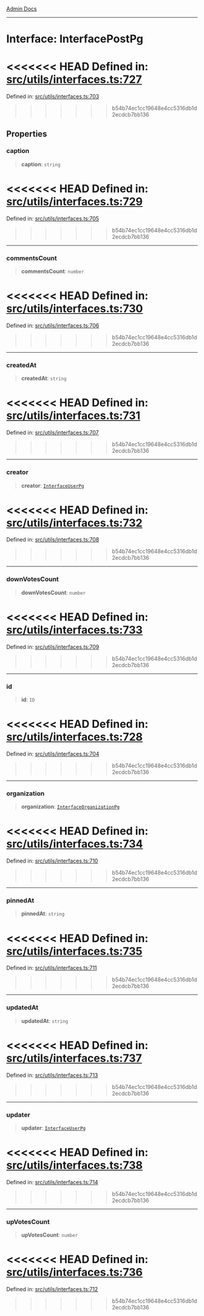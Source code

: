 [Admin Docs](/)

***

# Interface: InterfacePostPg

<<<<<<< HEAD
Defined in: [src/utils/interfaces.ts:727](https://github.com/PalisadoesFoundation/talawa-admin/blob/main/src/utils/interfaces.ts#L727)
=======
Defined in: [src/utils/interfaces.ts:703](https://github.com/PalisadoesFoundation/talawa-admin/blob/main/src/utils/interfaces.ts#L703)
>>>>>>> b54b74ec1cc19648e4cc5316db1d2ecdcb7bb136

## Properties

### caption

> **caption**: `string`

<<<<<<< HEAD
Defined in: [src/utils/interfaces.ts:729](https://github.com/PalisadoesFoundation/talawa-admin/blob/main/src/utils/interfaces.ts#L729)
=======
Defined in: [src/utils/interfaces.ts:705](https://github.com/PalisadoesFoundation/talawa-admin/blob/main/src/utils/interfaces.ts#L705)
>>>>>>> b54b74ec1cc19648e4cc5316db1d2ecdcb7bb136

***

### commentsCount

> **commentsCount**: `number`

<<<<<<< HEAD
Defined in: [src/utils/interfaces.ts:730](https://github.com/PalisadoesFoundation/talawa-admin/blob/main/src/utils/interfaces.ts#L730)
=======
Defined in: [src/utils/interfaces.ts:706](https://github.com/PalisadoesFoundation/talawa-admin/blob/main/src/utils/interfaces.ts#L706)
>>>>>>> b54b74ec1cc19648e4cc5316db1d2ecdcb7bb136

***

### createdAt

> **createdAt**: `string`

<<<<<<< HEAD
Defined in: [src/utils/interfaces.ts:731](https://github.com/PalisadoesFoundation/talawa-admin/blob/main/src/utils/interfaces.ts#L731)
=======
Defined in: [src/utils/interfaces.ts:707](https://github.com/PalisadoesFoundation/talawa-admin/blob/main/src/utils/interfaces.ts#L707)
>>>>>>> b54b74ec1cc19648e4cc5316db1d2ecdcb7bb136

***

### creator

> **creator**: [`InterfaceUserPg`](InterfaceUserPg.md)

<<<<<<< HEAD
Defined in: [src/utils/interfaces.ts:732](https://github.com/PalisadoesFoundation/talawa-admin/blob/main/src/utils/interfaces.ts#L732)
=======
Defined in: [src/utils/interfaces.ts:708](https://github.com/PalisadoesFoundation/talawa-admin/blob/main/src/utils/interfaces.ts#L708)
>>>>>>> b54b74ec1cc19648e4cc5316db1d2ecdcb7bb136

***

### downVotesCount

> **downVotesCount**: `number`

<<<<<<< HEAD
Defined in: [src/utils/interfaces.ts:733](https://github.com/PalisadoesFoundation/talawa-admin/blob/main/src/utils/interfaces.ts#L733)
=======
Defined in: [src/utils/interfaces.ts:709](https://github.com/PalisadoesFoundation/talawa-admin/blob/main/src/utils/interfaces.ts#L709)
>>>>>>> b54b74ec1cc19648e4cc5316db1d2ecdcb7bb136

***

### id

> **id**: `ID`

<<<<<<< HEAD
Defined in: [src/utils/interfaces.ts:728](https://github.com/PalisadoesFoundation/talawa-admin/blob/main/src/utils/interfaces.ts#L728)
=======
Defined in: [src/utils/interfaces.ts:704](https://github.com/PalisadoesFoundation/talawa-admin/blob/main/src/utils/interfaces.ts#L704)
>>>>>>> b54b74ec1cc19648e4cc5316db1d2ecdcb7bb136

***

### organization

> **organization**: [`InterfaceOrganizationPg`](InterfaceOrganizationPg.md)

<<<<<<< HEAD
Defined in: [src/utils/interfaces.ts:734](https://github.com/PalisadoesFoundation/talawa-admin/blob/main/src/utils/interfaces.ts#L734)
=======
Defined in: [src/utils/interfaces.ts:710](https://github.com/PalisadoesFoundation/talawa-admin/blob/main/src/utils/interfaces.ts#L710)
>>>>>>> b54b74ec1cc19648e4cc5316db1d2ecdcb7bb136

***

### pinnedAt

> **pinnedAt**: `string`

<<<<<<< HEAD
Defined in: [src/utils/interfaces.ts:735](https://github.com/PalisadoesFoundation/talawa-admin/blob/main/src/utils/interfaces.ts#L735)
=======
Defined in: [src/utils/interfaces.ts:711](https://github.com/PalisadoesFoundation/talawa-admin/blob/main/src/utils/interfaces.ts#L711)
>>>>>>> b54b74ec1cc19648e4cc5316db1d2ecdcb7bb136

***

### updatedAt

> **updatedAt**: `string`

<<<<<<< HEAD
Defined in: [src/utils/interfaces.ts:737](https://github.com/PalisadoesFoundation/talawa-admin/blob/main/src/utils/interfaces.ts#L737)
=======
Defined in: [src/utils/interfaces.ts:713](https://github.com/PalisadoesFoundation/talawa-admin/blob/main/src/utils/interfaces.ts#L713)
>>>>>>> b54b74ec1cc19648e4cc5316db1d2ecdcb7bb136

***

### updater

> **updater**: [`InterfaceUserPg`](InterfaceUserPg.md)

<<<<<<< HEAD
Defined in: [src/utils/interfaces.ts:738](https://github.com/PalisadoesFoundation/talawa-admin/blob/main/src/utils/interfaces.ts#L738)
=======
Defined in: [src/utils/interfaces.ts:714](https://github.com/PalisadoesFoundation/talawa-admin/blob/main/src/utils/interfaces.ts#L714)
>>>>>>> b54b74ec1cc19648e4cc5316db1d2ecdcb7bb136

***

### upVotesCount

> **upVotesCount**: `number`

<<<<<<< HEAD
Defined in: [src/utils/interfaces.ts:736](https://github.com/PalisadoesFoundation/talawa-admin/blob/main/src/utils/interfaces.ts#L736)
=======
Defined in: [src/utils/interfaces.ts:712](https://github.com/PalisadoesFoundation/talawa-admin/blob/main/src/utils/interfaces.ts#L712)
>>>>>>> b54b74ec1cc19648e4cc5316db1d2ecdcb7bb136

